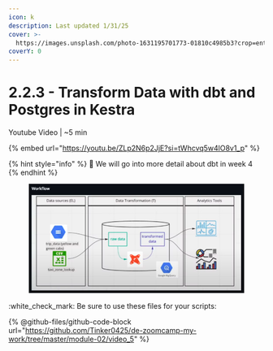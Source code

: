 ```yaml
---
icon: k
description: Last updated 1/31/25
cover: >-
  https://images.unsplash.com/photo-1631195701773-01810c4985b3?crop=entropy&cs=srgb&fm=jpg&ixid=M3wxOTcwMjR8MHwxfHNlYXJjaHwxfHxwdXJwbGUlMjBmbG93fGVufDB8fHx8MTczODUzODkwMHww&ixlib=rb-4.0.3&q=85
coverY: 0
---
```


# 2.2.3 - Transform Data with dbt and Postgres in Kestra

Youtube Video | \~5 min

{% embed url="https://youtu.be/ZLp2N6p2JjE?si=tWhcvq5w4lO8v1_p" %}

{% hint style="info" %}
:eyes: We will go into more detail about dbt in week 4
{% endhint %}

<figure><img src="../../.gitbook/assets/Screen Shot 2025-01-29 at 6.34.11 PM.png" alt=""><figcaption></figcaption></figure>

:white\_check\_mark: Be sure to use these files for your scripts:

{% @github-files/github-code-block url="https://github.com/Tinker0425/de-zoomcamp-my-work/tree/master/module-02/video_5" %}
